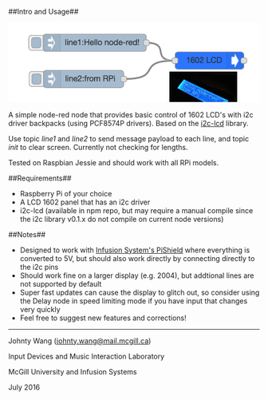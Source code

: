 ##Intro and Usage##

![img here](img01.png)

A simple node-red node that provides basic control of 1602 LCD's with i2c driver backpacks (using PCF8574P drivers). Based on the [i2c-lcd](https://github.com/sweetpi/i2c-lcd/) library.

Use topic *line1* and *line2* to send message payload to each line, and topic *init* to clear screen. Currently not checking for lengths.

Tested on Raspbian Jessie and should work with all RPi models.


##Requirements##

- Raspberry Pi of your choice
- A LCD 1602 panel that has an i2c driver
- i2c-lcd (available in npm repo, but may require a manual compile since the i2c library v0.1.x do not compile on current node versions)

##Notes##

- Designed to work with [Infusion System's PiShield](https://infusionsystems.com/pishield/) where everything is converted to 5V, but should also work directly by connecting directly to the i2c pins
- Should work fine on a larger display (e.g. 2004), but addtional lines are not supported by default
- Super fast updates can cause the display to glitch out, so consider using the Delay node in speed limiting mode if you have input that changes very quickly
- Feel free to suggest new features and corrections!

---
Johnty Wang (johnty.wang@mail.mcgill.ca)

Input Devices and Music Interaction Laboratory

McGill University and Infusion Systems



July 2016
